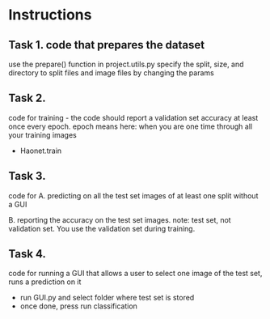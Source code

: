 # Instructions
## Task 1. code that prepares the dataset 
 use the prepare() function in project.utils.py
 specify the split, size, and directory to split files and image files by changing the params

## Task 2. 
code for training - the code should report a validation set accuracy at least once every epoch. epoch means here: when you are one time through all your training images
 - Haonet.train

## Task 3. 
code for 
A. predicting on all the test set images of at least one split without a GUI

B. reporting the accuracy on the test set images. note: test set, not validation set. You use the validation set during training.

## Task 4. 
code for running a GUI that allows a user to select one image of the test set, runs a prediction on it
 - run GUI.py and select folder where test set is stored
 - once done, press run classification
